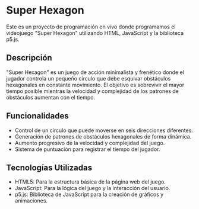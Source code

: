 # Super Hexagon

Este es un proyecto de programación en vivo donde programamos el videojuego "Super Hexagon" utilizando HTML, JavaScript y la biblioteca p5.js.

## Descripción

"Super Hexagon" es un juego de acción minimalista y frenético donde el jugador controla un pequeño circulo que debe esquivar obstáculos hexagonales en constante movimiento. El objetivo es sobrevivir el mayor tiempo posible mientras la velocidad y complejidad de los patrones de obstáculos aumentan con el tiempo.

## Funcionalidades

- Control de un circulo que puede moverse en seis direcciones diferentes.
- Generación de patrones de obstáculos hexagonales de forma dinámica.
- Aumento progresivo de la velocidad y complejidad del juego.
- Sistema de puntuación para registrar el tiempo del jugador.

## Tecnologías Utilizadas

- HTML5: Para la estructura básica de la página web del juego.
- JavaScript: Para la lógica del juego y la interacción del usuario.
- p5.js: Biblioteca de JavaScript para la creación de gráficos y animaciones.

